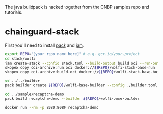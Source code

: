 The java buildpack is hacked together from the CNBP samples repo and tutorials.

# chainguard-stack

First you'll need to install [pack](https://buildpacks.io/docs/tools/pack/) and [jam](https://github.com/paketo-buildpacks/jam).

``` sh
export REPO="[your repo name here]" # e.g. gcr.io/your-project
cd stack/wolfi
jam create-stack --config stack.toml --build-output build.oci --run-output run.oci
skopeo copy oci-archive:run.oci docker://${REPO}/wolfi-stack-base-run
skopeo copy oci-archive:build.oci docker://${REPO}/wolfi-stack-base-build

cd ../../builder
pack builder create ${REPO}/wolfi-base-builder --config ./builder.toml

cd ../sample/recaptcha-demo
pack build recaptcha-demo --builder ${REPO}/wolfi-base-builder

docker run --rm -p 8080:8080 recaptcha-demo
```
